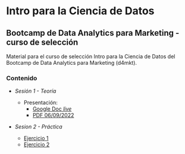 # Intro para la Ciencia de Datos
## Bootcamp de Data Analytics para Marketing - curso de selección

Material para el curso de selección Intro para la Ciencia de Datos del Bootcamp de Data Analytics para Marketing (d4mkt).

### Contenido

- *Sesión 1 - Teoría*
  - Presentación:
    - [Google Doc *live*](https://docs.google.com/presentation/d/e/2PACX-1vSD9hZVjtia2zMHxqvEB4_Blwx7N8vhEVI81wzgdykNczdPsvLCDrMydPb_m9sjHmWvE5XQJN6WKhuv/pub?start=false&loop=false&delayms=3000)
    - [PDF 06/09/2022](presentacion-06-09-22.pdf)

- *Sesion 2 - Práctica*
  - [Ejercicio 1](ejercicios/1.md)
  - [Ejercicio 2](ejercicios/2.md)
